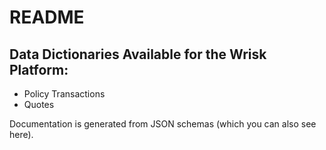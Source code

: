 # README

## Data Dictionaries Available for the Wrisk Platform:

- Policy Transactions
- Quotes

Documentation is generated from JSON schemas (which you can also see here). 
